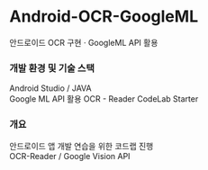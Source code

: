# Android-OCR-GoogleML
안드로이드 OCR 구현 · GoogleML API 활용

### 개발 환경 및 기술 스택
Android Studio / JAVA<br/>
Google ML API 활용
OCR - Reader CodeLab Starter

### 개요
안드로이드 앱 개발 연습을 위한 코드랩 진행<br/>
OCR-Reader / Google Vision API
